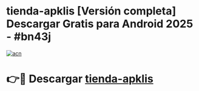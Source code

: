 # tienda-apklis  [Versión completa] Descargar Gratis para Android 2025 - #bn43j

[![acn](https://github.com/user-attachments/assets/0f9c940e-d8b0-45ae-aac7-cd30a18b3e1c)](https://apps.freeplayer.one?title=tienda-apklis&ref=9F)

# 👉🔴 Descargar [tienda-apklis](https://apps.freeplayer.one?title=tienda-apklis&ref=9F)